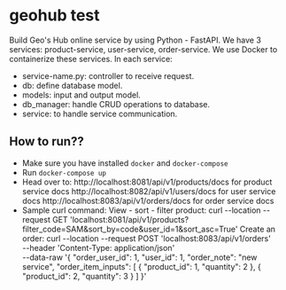 # geohub test
Build Geo's Hub online service by using Python - FastAPI. We have 3 services:
product-service, user-service, order-service. We use Docker to containerize these services. In each service:
- service-name.py: controller to receive request.
- db: define database model.
- models: input and output model.
- db_manager: handle CRUD operations to database.
- service: to handle service communication.

## How to run??
 - Make sure you have installed `docker` and `docker-compose`
 - Run `docker-compose up`
 - Head over to:
   http://localhost:8081/api/v1/products/docs for product service docs 
   http://localhost:8082/api/v1/users/docs for user service docs
   http://localhost:8083/api/v1/orders/docs for order service docs
 - Sample curl command:
   View - sort - filter product: curl --location --request GET 'localhost:8081/api/v1/products?filter_code=SAM&sort_by=code&user_id=1&sort_asc=True'
   Create an order: curl --location --request POST 'localhost:8083/api/v1/orders' \
                   --header 'Content-Type: application/json' \
                   --data-raw '{
                        "order_user_id": 1,
                        "user_id": 1,
                        "order_note": "new service",
                        "order_item_inputs": [
                            {
                                "product_id": 1,
                                "quantity": 2
                            },
                            {
                                "product_id": 2,
                                "quantity": 3
                            }
                        ]
                }'
